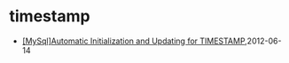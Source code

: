 # timestamp
* [[MySql]Automatic Initialization and Updating for TIMESTAMP](/2012/2012-06-14-mysqlautomatic-initialization-and-updating-for-timestamp),2012-06-14
